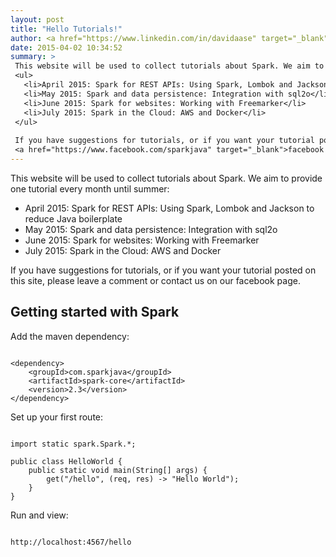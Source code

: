```yaml
---
layout: post
title: "Hello Tutorials!"
author: <a href="https://www.linkedin.com/in/davidaase" target="_blank">David Åse</a>
date: 2015-04-02 10:34:52
summary: >
 This website will be used to collect tutorials about Spark. We aim to provide one tutorial every month until summer:
 <ul>
   <li>April 2015: Spark for REST APIs: Using Spark, Lombok and Jackson to reduce Java boilerplate</li>
   <li>May 2015: Spark and data persistence: Integration with sql2o</li>
   <li>June 2015: Spark for websites: Working with Freemarker</li>
   <li>July 2015: Spark in the Cloud: AWS and Docker</li>
 </ul>
 
 If you have suggestions for tutorials, or if you want your tutorial posted on this site, please leave a comment or contact us on our 
 <a href="https://www.facebook.com/sparkjava" target="_blank">facebook page</a>.
---
```

 
 This website will be used to collect tutorials about Spark. We aim to provide one tutorial every month until summer:
 
 * April 2015: Spark for REST APIs: Using Spark, Lombok and Jackson to reduce Java boilerplate
 * May 2015: Spark and data persistence: Integration with sql2o
 * June 2015: Spark for websites: Working with Freemarker
 * July 2015: Spark in the Cloud: AWS and Docker
 
 If you have suggestions for tutorials, or if you want your tutorial posted on this site, please leave a comment or contact us on our facebook page.

## Getting started with Spark

Add the maven dependency:

<pre><code class="language-markup">
&lt;dependency&gt;
    &lt;groupId&gt;com.sparkjava&lt;/groupId&gt;
    &lt;artifactId&gt;spark-core&lt;/artifactId&gt;
    &lt;version&gt;2.3&lt;/version&gt;
&lt;/dependency&gt;
</code></pre>


Set up your first route:

<pre><code class="language-java">
import static spark.Spark.*;

public class HelloWorld {
    public static void main(String[] args) {
        get("/hello", (req, res) -> "Hello World");
    }
}
</code></pre>


Run and view:
<pre><code class="language-bash">
http://localhost:4567/hello
</code></pre>

